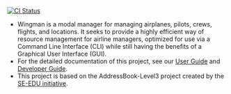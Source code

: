 [![CI Status](https://github.com/AY2223S2-CS2103T-W11-1/tp)](https://github.com/AY2223S2-CS2103T-W11-1/tp.git)

* Wingman is a modal manager for managing airplanes, pilots, crews, flights, and locations. It seeks to provide a highly efficient way of resource management for airline managers, optimized for use via a Command Line Interface (CLI) while still having the benefits of a Graphical User Interface (GUI).
* For the detailed documentation of this project, see our [User Guide](https://github.com/AY2223S2-CS2103T-W11-1/tp/blob/master/docs/UserGuide.md) and [Developer Guide](https://github.com/AY2223S2-CS2103T-W11-1/tp/blob/master/docs/DeveloperGuide.md). 
* This project is based on the AddressBook-Level3 project created by the [SE-EDU initiative](https://se-education.org).
